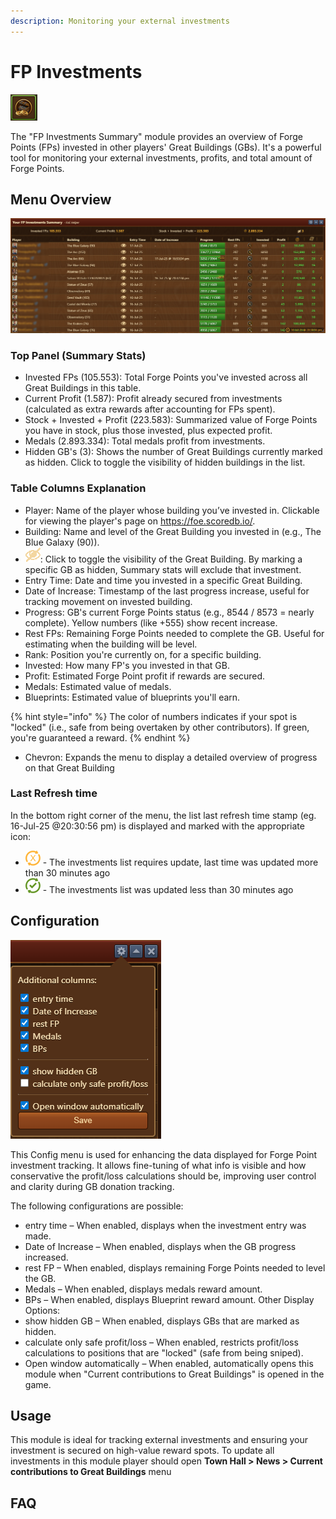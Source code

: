 ```yaml
--- 
description: Monitoring your external investments 
--- 
```


# FP Investments 

![Icon](./.images/icon.png) 

The "FP Investments Summary" module provides an overview of Forge Points (FPs) invested in other players' Great Buildings (GBs). It's a powerful tool for monitoring your external investments, profits, and total amount of Forge Points.

## Menu Overview

![Structure](./.images/Menu-layout.png)

### Top Panel (Summary Stats)

 - Invested FPs (105.553): Total Forge Points you've invested across all Great Buildings in this table.
 - Current Profit (1.587): Profit already secured from investments (calculated as extra rewards after accounting for FPs spent).
 - Stock + Invested + Profit (223.583): Summarized value of Forge Points you have in stock, plus those invested, plus expected profit.
 - Medals (2.893.334):	Total medals profit from investments.
 - Hidden GB's (3): Shows the number of Great Buildings currently marked as hidden. Click to toggle the visibility of hidden buildings in the list.

### Table Columns Explanation
 - Player:	Name of the player whose building you’ve invested in. Clickable for viewing the player's page on https://foe.scoredb.io/.
 - Building:	Name and level of the Great Building you invested in (e.g., The Blue Galaxy (90)).
 - ![](./.images/unvisible.png): Click to toggle the visibility of the Great Building. By marking a specific GB as hidden, Summary stats will exclude that investment.
 - Entry Time:	Date and time you invested in a specific Great Building.
 - Date of Increase:	Timestamp of the last progress increase, useful for tracking movement on invested building.
 - Progress:	GB's current Forge Points status (e.g., 8544 / 8573 = nearly complete). Yellow numbers (like +555) show recent increase.
 - Rest FPs:	Remaining Forge Points needed to complete the GB. Useful for estimating when the building will be level.
 - Rank: Position you're currently on, for a specific building.
 - Invested:	How many FP's you invested in that GB.
 - Profit:	Estimated Forge Point profit if rewards are secured.
 - Medals: Estimated value of medals.
 - Blueprints: Estimated value of blueprints you'll earn.

{% hint style="info" %}
The color of numbers indicates if your spot is "locked" (i.e., safe from being overtaken by other contributors). If green, you're guaranteed a reward.
{% endhint %}
 - Chevron: Expands the menu to display a detailed overview of progress on that Great Building

### Last Refresh time

In the bottom right corner of the menu, the list last refresh time stamp (eg. 16-Jul-25 @20:30:56 pm) is displayed and marked with the appropriate icon:
- ![](./.images/update_required.png) - The investments list requires update, last time was updated more than 30 minutes ago 
- ![](./.images/uptodate.png) - The investments list was updated less than 30 minutes ago 

## Configuration

![Configuration](./.images/config_menu.png)

This Config menu is used for enhancing the data displayed for Forge Point investment tracking. It allows fine-tuning of what info is visible and how conservative the profit/loss calculations should be, improving user control and clarity during GB donation tracking.

The following configurations are possible:
 - entry time – When enabled, displays when the investment entry was made.
 - Date of Increase – When enabled, displays when the GB progress increased.
 - rest FP – When enabled, displays remaining Forge Points needed to level the GB.
 - Medals – When enabled, displays medals reward amount.
 - BPs – When enabled, displays Blueprint reward amount.
Other Display Options:
 - show hidden GB – When enabled, displays GBs that are marked as hidden.
 - calculate only safe profit/loss – When enabled, restricts profit/loss calculations to positions that are "locked" (safe from being sniped).
 - Open window automatically – When enabled, automatically opens this module when "Current contributions to Great Buildings" is opened in the game.



## Usage

This module is ideal for  tracking external investments and ensuring your investment is secured on high-value reward spots.
To update all investments in this module player should open **Town Hall > News > Current contributions to Great Buildings** menu

## FAQ
